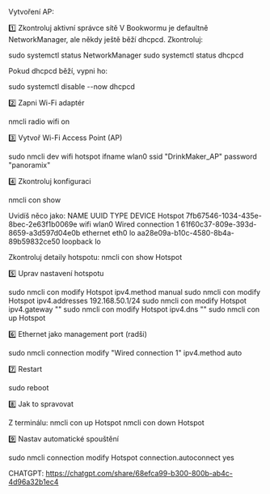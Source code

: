 Vytvoření AP:

1️⃣ Zkontroluj aktivní správce sítě
V Bookwormu je defaultně NetworkManager, ale někdy ještě běží dhcpcd.
Zkontroluj:

sudo systemctl status NetworkManager
sudo systemctl status dhcpcd

Pokud dhcpcd běží, vypni ho:

sudo systemctl disable --now dhcpcd

2️⃣ Zapni Wi-Fi adaptér

nmcli radio wifi on


3️⃣ Vytvoř Wi-Fi Access Point (AP)

sudo nmcli dev wifi hotspot ifname wlan0 ssid "DrinkMaker_AP" password "panoramix"

4️⃣ Zkontroluj konfiguraci

nmcli con show

Uvidíš něco jako:
NAME                UUID                                  TYPE      DEVICE
Hotspot             7fb67546-1034-435e-8bec-2e63f1b0069e  wifi      wlan0
Wired connection 1  61f60c37-809e-393d-8659-a3d597d04e0b  ethernet  eth0
lo                  aa28e09a-b10c-4580-8b4a-89b59832ce50  loopback  lo

Zkontroluj detaily hotspotu:
nmcli con show Hotspot


5️⃣ Uprav nastavení hotspotu

sudo nmcli con modify Hotspot ipv4.method manual
sudo nmcli con modify Hotspot ipv4.addresses 192.168.50.1/24
sudo nmcli con modify Hotspot ipv4.gateway ""
sudo nmcli con modify Hotspot ipv4.dns ""
sudo nmcli con up Hotspot

6️⃣ Ethernet jako management port (radši)

sudo nmcli connection modify "Wired connection 1" ipv4.method auto

7️⃣ Restart

sudo reboot

8️⃣ Jak to spravovat

Z terminálu:
nmcli con up Hotspot
nmcli con down Hotspot

9️⃣ Nastav automatické spouštění

sudo nmcli connection modify Hotspot connection.autoconnect yes


CHATGPT:
https://chatgpt.com/share/68efca99-b300-800b-ab4c-4d96a32b1ec4

